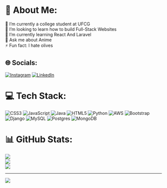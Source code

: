 # 💫 About Me:
🔭 I’m currently a college student at UFCG<br>👯 I’m looking to learn how to build Full-Stack Websites<br>🌱 I’m currently learning React And Laravel<br>💬 Ask me about Anime<br>⚡ Fun fact: I hate olives


## 🌐 Socials:
[![Instagram](https://img.shields.io/badge/Instagram-%23E4405F.svg?logo=Instagram&logoColor=white)](https://instagram.com/sobreira155) [![LinkedIn](https://img.shields.io/badge/LinkedIn-%230077B5.svg?logo=linkedin&logoColor=white)](https://linkedin.com/in/geraldo-sobreira-júnior-507b891ba/) 

# 💻 Tech Stack:
![CSS3](https://img.shields.io/badge/css3-%231572B6.svg?style=for-the-badge&logo=css3&logoColor=white) ![JavaScript](https://img.shields.io/badge/javascript-%23323330.svg?style=for-the-badge&logo=javascript&logoColor=%23F7DF1E) ![Java](https://img.shields.io/badge/java-%23ED8B00.svg?style=for-the-badge&logo=java&logoColor=white) ![HTML5](https://img.shields.io/badge/html5-%23E34F26.svg?style=for-the-badge&logo=html5&logoColor=white) ![Python](https://img.shields.io/badge/python-3670A0?style=for-the-badge&logo=python&logoColor=ffdd54) ![AWS](https://img.shields.io/badge/AWS-%23FF9900.svg?style=for-the-badge&logo=amazon-aws&logoColor=white) ![Bootstrap](https://img.shields.io/badge/bootstrap-%23563D7C.svg?style=for-the-badge&logo=bootstrap&logoColor=white) ![Django](https://img.shields.io/badge/django-%23092E20.svg?style=for-the-badge&logo=django&logoColor=white) ![MySQL](https://img.shields.io/badge/mysql-%2300f.svg?style=for-the-badge&logo=mysql&logoColor=white) ![Postgres](https://img.shields.io/badge/postgres-%23316192.svg?style=for-the-badge&logo=postgresql&logoColor=white) ![MongoDB](https://img.shields.io/badge/MongoDB-%234ea94b.svg?style=for-the-badge&logo=mongodb&logoColor=white)
# 📊 GitHub Stats:
![](https://github-readme-stats.vercel.app/api?username=geraldo157&theme=gruvbox&hide_border=false&include_all_commits=true&count_private=false)<br/>
![](https://github-readme-streak-stats.herokuapp.com/?user=geraldo157&theme=gruvbox&hide_border=false)<br/>
![](https://github-readme-stats.vercel.app/api/top-langs/?username=geraldo157&theme=gruvbox&hide_border=false&include_all_commits=true&count_private=false&layout=compact)

---
[![](https://visitcount.itsvg.in/api?id=geraldo157&icon=0&color=0)](https://visitcount.itsvg.in)

<!-- Proudly created with GPRM ( https://gprm.itsvg.in ) -->
